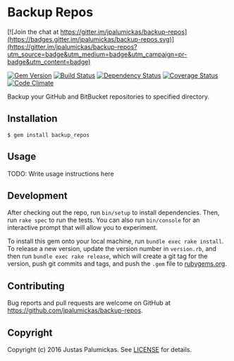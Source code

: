 # Backup Repos

[![Join the chat at https://gitter.im/jpalumickas/backup-repos](https://badges.gitter.im/jpalumickas/backup-repos.svg)](https://gitter.im/jpalumickas/backup-repos?utm_source=badge&utm_medium=badge&utm_campaign=pr-badge&utm_content=badge)

[![Gem Version](https://img.shields.io/gem/v/backup_repos.svg?style=flat-square)][rubygems]
[![Build Status](https://img.shields.io/travis/jpalumickas/backup-repos.svg?style=flat-square)][travis]
[![Dependency Status](https://img.shields.io/gemnasium/jpalumickas/backup-repos.svg?style=flat-square)][gemnasium]
[![Coverage Status](https://img.shields.io/coveralls/jpalumickas/backup-repos.svg?branch=master&style=flat-square)][coveralls]
[![Code Climate](https://img.shields.io/codeclimate/github/jpalumickas/backup-repos.svg?style=flat-square)][codeclimate]


Backup your GitHub and BitBucket repositories to specified directory.

## Installation

```shell
$ gem install backup_repos
```

## Usage

TODO: Write usage instructions here

## Development

After checking out the repo, run `bin/setup` to install dependencies. Then, run `rake spec` to run the tests. You can also run `bin/console` for an interactive prompt that will allow you to experiment.

To install this gem onto your local machine, run `bundle exec rake install`. To release a new version, update the version number in `version.rb`, and then run `bundle exec rake release`, which will create a git tag for the version, push git commits and tags, and push the `.gem` file to [rubygems.org](https://rubygems.org).

## Contributing

Bug reports and pull requests are welcome on GitHub at https://github.com/jpalumickas/backup-repos.

## Copyright
Copyright (c) 2016 Justas Palumickas.
See [LICENSE][] for details.

[rubygems]: https://rubygems.org/gems/backup_repos
[travis]: http://travis-ci.org/jpalumickas/backup-repos
[gemnasium]: https://gemnasium.com/jpalumickas/backup-repos
[coveralls]: https://coveralls.io/r/jpalumickas/backup-repos
[codeclimate]: https://codeclimate.com/github/jpalumickas/backup-repos

[license]: LICENSE.md
